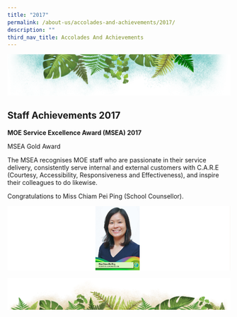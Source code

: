 ```yaml
---
title: "2017"
permalink: /about-us/accolades-and-achievements/2017/
description: ""
third_nav_title: Accolades And Achievements
---
```

![](/images/Banner.png)

Staff Achievements 2017
----

<b> MOE Service Excellence Award (MSEA) 2017 </b>

MSEA Gold Award  

The MSEA recognises MOE staff who are passionate in their service delivery, consistently serve internal and external customers with C.A.R.E (Courtesy, Accessibility, Responsiveness and Effectiveness), and inspire their colleagues to do likewise.  

Congratulations to Miss Chiam Pei Ping (School Counsellor).

![](/images/Awards/Staff.png)

![](/images/bg-bottom.png)